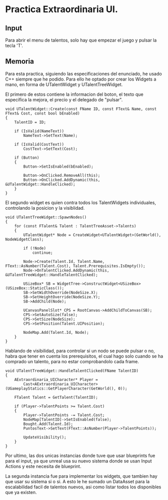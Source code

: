 
# Practica Extraordinaria UI.

## Input

Para abrir el menu de talentos, solo hay que empezar el juego y pulsar la tecla 'T'.

## Memoria

Para esta practica, siguiendo las especificaciones del enunciado, he usado C++ siempre que he podido. Para ello he optado por crear los Widgets a mano, en forma de UTalentWidget y UTalentTreeWidget.

El primero de estos contiene la informacion del boton, el texto que especifica la mejora, el precio y el delegado de "pulsar".

```
void UTalentWidget::Create(const FName ID, const FText& Name, const FText& Cost, const bool bEnabled)
{
	TalentID = ID;

	if (IsValid(NameText))
		NameText->SetText(Name);

	if (IsValid(CostText))
		CostText->SetText(Cost);

	if (Button)
	{
		Button->SetIsEnabled(bEnabled);
		
		Button->OnClicked.RemoveAll(this);
		Button->OnClicked.AddDynamic(this, &UTalentWidget::HandleClicked);
	}
}
```

El segundo widget es quien contra todos los TalentWidgets individuales, controlando la posicion y la visiblidad.

```
void UTalentTreeWidget::SpawnNodes()
{
    for (const FTalent& Talent : TalentTreeAsset->Talents)
    {
        UTalentWidget* Node = CreateWidget<UTalentWidget>(GetWorld(), NodeWidgetClass);
        
        if (!Node)
            continue;
        
        Node->Create(Talent.Id, Talent.Name, FText::AsNumber(Talent.Cost), Talent.Prerequisites.IsEmpty());
        Node->OnTalentClicked.AddDynamic(this, &UTalentTreeWidget::HandleTalentClicked);
        
        USizeBox* SB = WidgetTree->ConstructWidget<USizeBox>(USizeBox::StaticClass());
        SB->SetWidthOverride(NodeSize.X);
        SB->SetHeightOverride(NodeSize.Y);
        SB->AddChild(Node);

        UCanvasPanelSlot* CPS = RootCanvas->AddChildToCanvas(SB);
        CPS->SetAutoSize(false);
        CPS->SetSize(NodeSize);
        CPS->SetPosition(Talent.UIPosition);

        NodeMap.Add(Talent.Id, Node);
    }
}
```

Hablando de visibilidad, para controlar si un nodo se puede pulsar o no, habra que tener en cuenta los prerequisitos, el cual hago solo cuando se ha comprado un talento, para no estar comprobandolo cada frame.

```
void UTalentTreeWidget::HandleTalentClicked(FName TalentID)
{
    AExtraordinaria_UICharacter* Player =
        Cast<AExtraordinaria_UICharacter>(UGameplayStatics::GetPlayerCharacter(GetWorld(), 0));

    FTalent Talent = GetTalent(TalentID);
    
    if (Player->TalentPoints >= Talent.Cost)
    {
        Player->TalentPoints -= Talent.Cost;
        NodeMap[TalentID]->SetIsEnabled(false);
        Bought.Add(Talent.Id);
        PuntosText->SetText(FText::AsNumber(Player->TalentPoints));

        UpdateVisibility();
    }
}
```

Por ultimo, las dos unicas instancias donde tuve que usar blueprints fue para el input, ya que unreal usa su nuevo sistema donde se usan Input Actions y este necesita de blueprint.

La segunda instancia fue para implementar los widgets, que tambien hay que usar su sistema si o si. A esto le he sumado un DataAsset para la escalabilidad facil de talentos nuevos, asi como listar todos los disponibles que ya existen.
